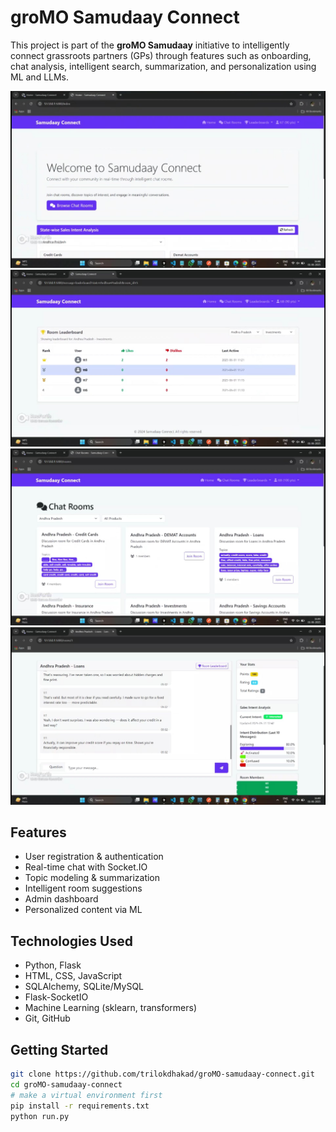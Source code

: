 # groMO Samudaay Connect

This project is part of the **groMO Samudaay** initiative to intelligently connect grassroots partners (GPs) through features such as onboarding, chat analysis, intelligent search, summarization, and personalization using ML and LLMs.

![Alt text](1750018371945.jpg)
![Alt text](1750018372027.jpg)
![Alt text](1750018372211.jpg)
![Alt text](1750018372079.jpg)

## Features

- User registration & authentication
- Real-time chat with Socket.IO
- Topic modeling & summarization
- Intelligent room suggestions
- Admin dashboard
- Personalized content via ML

## Technologies Used

- Python, Flask
- HTML, CSS, JavaScript
- SQLAlchemy, SQLite/MySQL
- Flask-SocketIO
- Machine Learning (sklearn, transformers)
- Git, GitHub

## Getting Started

```bash
git clone https://github.com/trilokdhakad/groMO-samudaay-connect.git
cd groMO-samudaay-connect
# make a virtual environment first
pip install -r requirements.txt
python run.py
